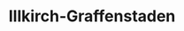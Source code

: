 ---
title: Illkirch-Graffenstaden
url: /illkirch-graffenstaden/
latitude: 48.544
longitude: 7.738
---